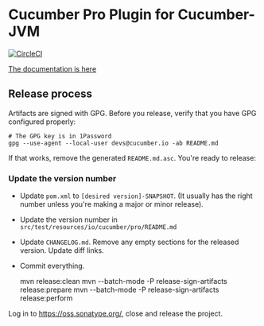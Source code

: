 # Cucumber Pro Plugin for Cucumber-JVM

[![CircleCI](https://circleci.com/gh/cucumber-ltd/cucumber-pro-plugin-jvm.svg?style=svg)](https://circleci.com/gh/cucumber-ltd/cucumber-pro-plugin-jvm)

[The documentation is here](https://app.cucumber.pro/projects/cucumber-pro-plugin-jvm)

## Release process

Artifacts are signed with GPG. Before you release, verify that you have
GPG configured properly:

    # The GPG key is in 1Password
    gpg --use-agent --local-user devs@cucumber.io -ab README.md

If that works, remove the generated `README.md.asc`. You're ready to release:

### Update the version number

* Update `pom.xml` to `[desired version]-SNAPSHOT`. (It usually has the right number unless you're making a major or minor release).
* Update the version number in `src/test/resources/io/cucumber/pro/README.md`
* Update `CHANGELOG.md`. Remove any empty sections for the released version. Update diff links.
* Commit everything.

    mvn release:clean
    mvn --batch-mode -P release-sign-artifacts release:prepare
    mvn --batch-mode -P release-sign-artifacts release:perform

Log in to https://oss.sonatype.org/, close and release the project.
